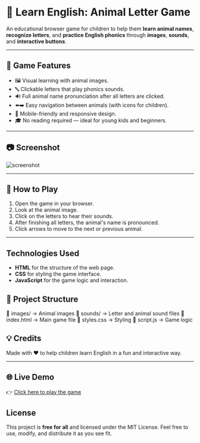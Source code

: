 # 🐾 Learn English: Animal Letter Game

An educational browser game for children to help them **learn animal names**, **recognize letters**, and **practice English phonics** through **images**, **sounds**, and **interactive buttons**.

---

## 🎯 Game Features

- 🖼️ Visual learning with animal images.
- 🔤 Clickable letters that play phonics sounds.
- 🔊 Full animal name pronunciation after all letters are clicked.
- ⬅️➡️ Easy navigation between animals (with icons for children).
- 📱 Mobile-friendly and responsive design.
- 🎓 No reading required — ideal for young kids and beginners.

---

## 📷 Screenshot

![screenshot](preview.png) <!-- Add a screenshot file named preview.png if you have one -->

---

## 🚀 How to Play

1. Open the game in your browser.
2. Look at the animal image.
3. Click on the letters to hear their sounds.
4. After finishing all letters, the animal's name is pronounced.
5. Click arrows to move to the next or previous animal.

---

## Technologies Used

- **HTML** for the structure of the web page.
- **CSS** for styling the game interface.
- **JavaScript** for the game logic and interaction.


## 📁 Project Structure

📁 images/ → Animal images
📁 sounds/ → Letter and animal sound files
📄 index.html → Main game file
📄 styles.css → Styling
📄 script.js → Game logic



## 💡 Credits

Made with ❤️ to help children learn English in a fun and interactive way.

---

## 🌐 Live Demo

👉 [Click here to play the game](https://allimist.github.io/Learn-English-Animal-Letter-Game/)

## License

This project is **free for all** and licensed under the MIT License. Feel free to use, modify, and distribute it as you see fit.

